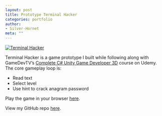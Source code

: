 ```yaml
---
layout: post
title: Prototype Terminal Hacker
categories: portfolio
author:
- Silver-Hornet
meta: ""
---
```


[![Terminal Hacker]({{site.url}}/terminal-hacker.png)](https://play.unity.com/mg/other/gamedevtv-s-terminal-hacker)

Terminal Hacker is a game prototype I built while following along with GameDevTV’s [Complete C# Unity Game Developer 3D](https://www.udemy.com/course/unitycourse2/) course on Udemy. The core gameplay loop is:

- Read text
- Select level
- Use hint to crack anagram password

Play the game in your browser [here](https://play.unity.com/mg/other/gamedevtv-s-terminal-hacker).

View my GitHub repo [here](https://github.com/silver-hornet/gamedevtv-terminal-hacker).